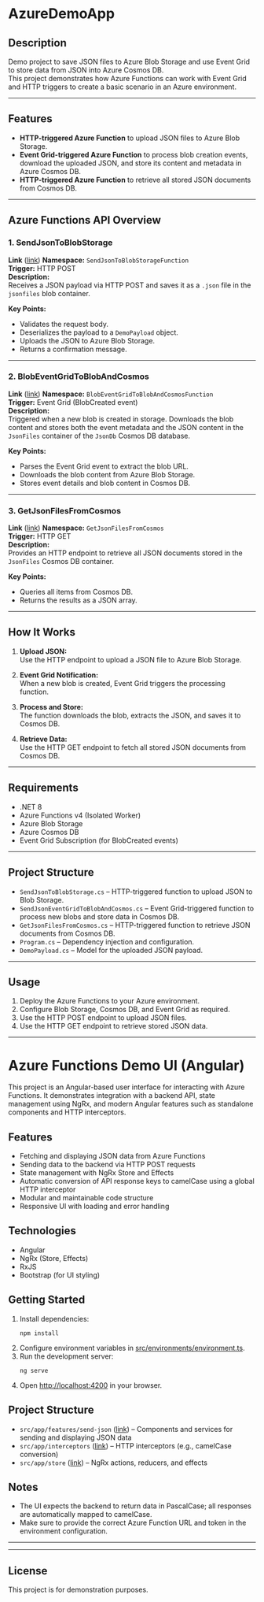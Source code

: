 # AzureDemoApp

## Description

Demo project to save JSON files to Azure Blob Storage and use Event Grid to store data from JSON into Azure Cosmos DB.  
This project demonstrates how Azure Functions can work with Event Grid and HTTP triggers to create a basic scenario in an Azure environment.

---

## Features

- **HTTP-triggered Azure Function** to upload JSON files to Azure Blob Storage.
- **Event Grid-triggered Azure Function** to process blob creation events, download the uploaded JSON, and store its content and metadata in Azure Cosmos DB.
- **HTTP-triggered Azure Function** to retrieve all stored JSON documents from Cosmos DB.

---

## Azure Functions API Overview

### 1. SendJsonToBlobStorage

**Link** ([link](https://github.com/kmaraszkiewicz86/azuredemoapp/blob/main/src/Functions/AzureJsonDataFlowFunction/Functions/SendJsonDataToBlobStorage.cs))
**Namespace:** `SendJsonToBlobStorageFunction`  
**Trigger:** HTTP POST  
**Description:**  
Receives a JSON payload via HTTP POST and saves it as a `.json` file in the `jsonfiles` blob container.

**Key Points:**
- Validates the request body.
- Deserializes the payload to a `DemoPayload` object.
- Uploads the JSON to Azure Blob Storage.
- Returns a confirmation message.

---

### 2. BlobEventGridToBlobAndCosmos

**Link** ([link](https://github.com/kmaraszkiewicz86/azuredemoapp/blob/main/src/Functions/AzureJsonDataFlowFunction/Functions/BlobEventGridToBlobAndCosmos.cs))
**Namespace:** `BlobEventGridToBlobAndCosmosFunction`  
**Trigger:** Event Grid (BlobCreated event)  
**Description:**  
Triggered when a new blob is created in storage. Downloads the blob content and stores both the event metadata and the JSON content in the `JsonFiles` container of the `JsonDb` Cosmos DB database.

**Key Points:**
- Parses the Event Grid event to extract the blob URL.
- Downloads the blob content from Azure Blob Storage.
- Stores event details and blob content in Cosmos DB.

---

### 3. GetJsonFilesFromCosmos

**Link** ([link](https://github.com/kmaraszkiewicz86/azuredemoapp/blob/main/src/Functions/AzureJsonDataFlowFunction/Functions/GetJsonFilesFromCosmos.cs))
**Namespace:** `GetJsonFilesFromCosmos`  
**Trigger:** HTTP GET  
**Description:**  
Provides an HTTP endpoint to retrieve all JSON documents stored in the `JsonFiles` Cosmos DB container.

**Key Points:**
- Queries all items from Cosmos DB.
- Returns the results as a JSON array.

---

## How It Works

1. **Upload JSON:**  
   Use the HTTP endpoint to upload a JSON file to Azure Blob Storage.

2. **Event Grid Notification:**  
   When a new blob is created, Event Grid triggers the processing function.

3. **Process and Store:**  
   The function downloads the blob, extracts the JSON, and saves it to Cosmos DB.

4. **Retrieve Data:**  
   Use the HTTP GET endpoint to fetch all stored JSON documents from Cosmos DB.

---

## Requirements

- .NET 8
- Azure Functions v4 (Isolated Worker)
- Azure Blob Storage
- Azure Cosmos DB
- Event Grid Subscription (for BlobCreated events)

---

## Project Structure

- `SendJsonToBlobStorage.cs` – HTTP-triggered function to upload JSON to Blob Storage.
- `SendJsonEventGridToBlobAndCosmos.cs` – Event Grid-triggered function to process new blobs and store data in Cosmos DB.
- `GetJsonFilesFromCosmos.cs` – HTTP-triggered function to retrieve JSON documents from Cosmos DB.
- `Program.cs` – Dependency injection and configuration.
- `DemoPayload.cs` – Model for the uploaded JSON payload.

---

## Usage

1. Deploy the Azure Functions to your Azure environment.
2. Configure Blob Storage, Cosmos DB, and Event Grid as required.
3. Use the HTTP POST endpoint to upload JSON files.
4. Use the HTTP GET endpoint to retrieve stored JSON data.

---

# Azure Functions Demo UI (Angular)

This project is an Angular-based user interface for interacting with Azure Functions. It demonstrates integration with a backend API, state management using NgRx, and modern Angular features such as standalone components and HTTP interceptors.

## Features

- Fetching and displaying JSON data from Azure Functions
- Sending data to the backend via HTTP POST requests
- State management with NgRx Store and Effects
- Automatic conversion of API response keys to camelCase using a global HTTP interceptor
- Modular and maintainable code structure
- Responsive UI with loading and error handling

## Technologies

- Angular
- NgRx (Store, Effects)
- RxJS
- Bootstrap (for UI styling)

## Getting Started

1. Install dependencies:
   ```
   npm install
   ```
2. Configure environment variables in [src/environments/environment.ts](https://github.com/kmaraszkiewicz86/azuredemoapp/blob/main/src/UI/azuredemoui/src/app/environments/environment.ts).
3. Run the development server:
   ```
   ng serve
   ```
4. Open [http://localhost:4200](http://localhost:4200) in your browser.

## Project Structure

- `src/app/features/send-json` ([link](https://github.com/kmaraszkiewicz86/azuredemoapp/tree/main/src/UI/azuredemoui/src/app/features/send-json)) – Components and services for sending and displaying JSON data
- `src/app/interceptors` ([link](https://github.com/kmaraszkiewicz86/azuredemoapp/tree/main/src/UI/azuredemoui/src/app/interceptors)) – HTTP interceptors (e.g., camelCase conversion)
- `src/app/store` ([link](https://github.com/kmaraszkiewicz86/azuredemoapp/tree/main/src/UI/azuredemoui/src/app/features/send-json/store)) – NgRx actions, reducers, and effects

## Notes

- The UI expects the backend to return data in PascalCase; all responses are automatically mapped to camelCase.
- Make sure to provide the correct Azure Function URL and token in the environment configuration.

---

---

## License

This project is for demonstration purposes.
